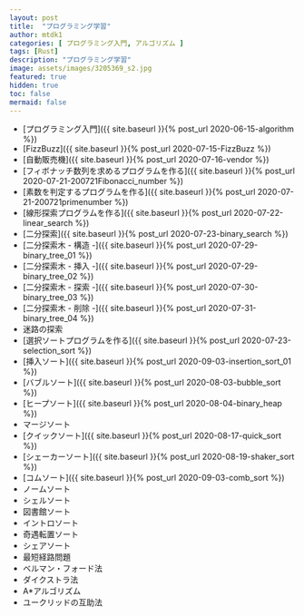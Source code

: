 ```yaml
---
layout: post
title:  "プログラミング学習"
author: mtdk1
categories: [ プログラミング入門, アルゴリズム ]
tags: [Rust]
description: "プログラミング学習"
image: assets/images/3205369_s2.jpg
featured: true
hidden: true
toc: false
mermaid: false
---
```


- [プログラミング入門]({{ site.baseurl }}{% post_url 2020-06-15-algorithm %})
- [FizzBuzz]({{ site.baseurl }}{% post_url 2020-07-15-FizzBuzz %})
- [自動販売機]({{ site.baseurl }}{% post_url 2020-07-16-vendor %})
- [フィボナッチ数列を求めるプログラムを作る]({{ site.baseurl }}{% post_url 2020-07-21-200721Fibonacci_number %})
- [素数を判定するプログラムを作る]({{ site.baseurl }}{% post_url 2020-07-21-200721primenumber %})
- [線形探索プログラムを作る]({{ site.baseurl }}{% post_url 2020-07-22-linear_search %})
- [二分探索]({{ site.baseurl }}{% post_url 2020-07-23-binary_search %})
- [二分探索木 - 構造 -]({{ site.baseurl }}{% post_url 2020-07-29-binary_tree_01 %})
- [二分探索木 - 挿入 -]({{ site.baseurl }}{% post_url 2020-07-29-binary_tree_02 %})
- [二分探索木 - 探索 -]({{ site.baseurl }}{% post_url 2020-07-30-binary_tree_03 %})
- [二分探索木 - 削除 -]({{ site.baseurl }}{% post_url 2020-07-31-binary_tree_04 %})
- 迷路の探索
- [選択ソートプログラムを作る]({{ site.baseurl }}{% post_url 2020-07-23-selection_sort %})
- [挿入ソート]({{ site.baseurl }}{% post_url 2020-09-03-insertion_sort_01 %})
- [バブルソート]({{ site.baseurl }}{% post_url 2020-08-03-bubble_sort %})
- [ヒープソート]({{ site.baseurl }}{% post_url 2020-08-04-binary_heap %})
- マージソート
- [クイックソート]({{ site.baseurl }}{% post_url 2020-08-17-quick_sort %})
- [シェーカーソート]({{ site.baseurl }}{% post_url 2020-08-19-shaker_sort %})
- [コムソート]({{ site.baseurl }}{% post_url 2020-09-03-comb_sort %})
- ノームソート
- シェルソート
- 図書館ソート
- イントロソート
- 奇遇転置ソート
- シェアソート
- 最短経路問題
- ベルマン・フォード法
- ダイクストラ法
- A*アルゴリズム
- ユークリッドの互助法